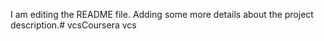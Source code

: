 I am editing the README file. Adding some more details about the project description.# vcsCoursera
vcs

